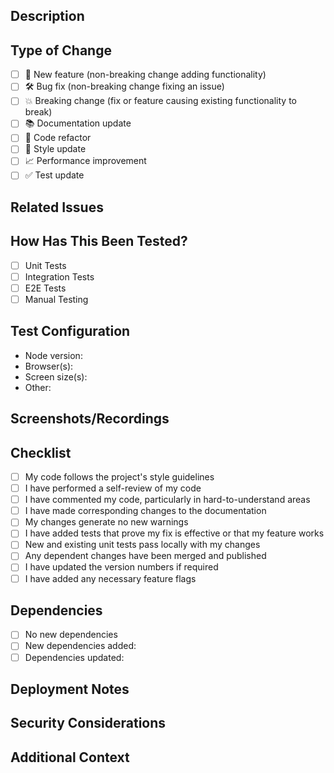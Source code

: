 ## Description
<!-- Provide a brief, clear description of your changes -->

## Type of Change
<!-- Mark the appropriate option(s) with 'x' -->
- [ ] 🚀 New feature (non-breaking change adding functionality)
- [ ] 🛠️ Bug fix (non-breaking change fixing an issue)
- [ ] 💥 Breaking change (fix or feature causing existing functionality to break)
- [ ] 📚 Documentation update
- [ ] 🧪 Code refactor
- [ ] 🎨 Style update
- [ ] 📈 Performance improvement
- [ ] ✅ Test update

## Related Issues
<!-- List any related issues using the GitHub issue linking syntax: -->
<!-- e.g., "Closes #123", "Fixes #456", "Related to #789" -->

## How Has This Been Tested?
<!-- Describe the tests you ran and how -->
- [ ] Unit Tests
- [ ] Integration Tests
- [ ] E2E Tests
- [ ] Manual Testing

## Test Configuration
<!-- List any relevant testing configuration -->
- Node version:
- Browser(s):
- Screen size(s):
- Other:

## Screenshots/Recordings
<!-- If applicable, add screenshots or recordings to help explain your changes -->

## Checklist
<!-- Mark completed items with 'x' -->
- [ ] My code follows the project's style guidelines
- [ ] I have performed a self-review of my code
- [ ] I have commented my code, particularly in hard-to-understand areas
- [ ] I have made corresponding changes to the documentation
- [ ] My changes generate no new warnings
- [ ] I have added tests that prove my fix is effective or that my feature works
- [ ] New and existing unit tests pass locally with my changes
- [ ] Any dependent changes have been merged and published
- [ ] I have updated the version numbers if required
- [ ] I have added any necessary feature flags

## Dependencies
<!-- List any new dependencies or dependency updates -->
- [ ] No new dependencies
- [ ] New dependencies added:
- [ ] Dependencies updated:

## Deployment Notes
<!-- Note any deployment considerations, migrations, or other deployment-related changes -->

## Security Considerations
<!-- Note any security implications or considerations for these changes -->

## Additional Context
<!-- Add any other context about the PR here -->